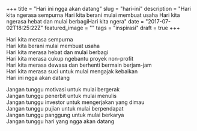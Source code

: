 +++
title = "Hari ini ngga akan datang"
slug = "hari-ini"
description = "Hari kita ngerasa sempurna Hari kita berani mulai membuat usaha Hari kita ngerasa hebat dan mulai berbagiHari kita ngera"
date = "2017-07-02T18:25:22Z"
featured_image = ""
tags = "inspirasi"
draft = true
+++ 

Hari kita merasa sempurna  
Hari kita berani mulai membuat usaha  
Hari kita merasa hebat dan mulai berbagi  
Hari kita merasa cukup ngebantu proyek non-profit  
Hari kita merasa dewasa dan berhenti bermain berjam-jam  
Hari kita merasa suci untuk mulai mengajak kebaikan  
Hari ini ngga akan datang

Jangan tunggu motivasi untuk mulai bergerak  
Jangan tunggu penerbit untuk mulai menulis  
Jangan tunggu investor untuk mengerjakan yang dimau  
Jangan tunggu pujian untuk mulai berpendapat  
Jangan tunggu panggung untuk mulai berkarya  
Jangan tunggu hari yang ngga akan datang